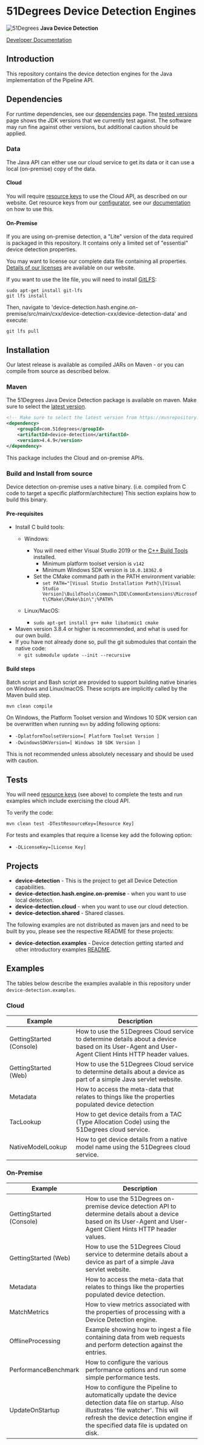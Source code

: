 # 51Degrees Device Detection Engines

![51Degrees](https://51degrees.com/img/logo.png?utm_source=github&utm_medium=repository&utm_content=readme_main&utm_campaign=java-open-source "Data rewards the curious") **Java Device Detection**

[Developer Documentation](https://51degrees.com/device-detection-java/index.html?utm_source=github&utm_medium=repository&utm_content=documentation&utm_campaign=java-open-source "developer documentation")

## Introduction

This repository contains the device detection engines for the Java implementation of the Pipeline API.

## Dependencies

For runtime dependencies, see our [dependencies](http://51degrees.com/documentation/_info__dependencies.html) page.
The [tested versions](https://51degrees.com/documentation/_info__tested_versions.html) page shows 
the JDK versions that we currently test against. The software may run fine against other versions, 
but additional caution should be applied.

### Data

The Java API can either use our cloud service to get its data or it can use a local (on-premise) copy of the data.

#### Cloud

You will require [resource keys](https://51degrees.com/documentation/_info__resource_keys.html)
to use the Cloud API, as described on our website. Get resource keys from
our [configurator](https://configure.51degrees.com/), see our [documentation](https://51degrees.com/documentation/_concepts__configurator.html) on 
how to use this.

#### On-Premise

If you are using on-premise detection, a "Lite" version of the data required is packaged 
in this repository. It contains only a limited set of "essential" device detection properties. 

You may want to license our complete data file containing all properties. 
[Details of our licenses](https://51degrees.com/pricing) are available on our website.

If you want to use the lite file, you will need to install [GitLFS](https://git-lfs.github.com/):

```
sudo apt-get install git-lfs
git lfs install
```

Then, navigate to 'device-detection.hash.engine.on-premise/src/main/cxx/device-detection-cxx/device-detection-data' and execute:

```
git lfs pull
```

## Installation

Our latest release is available as compiled JARs on Maven - or you can compile from source as described below.

### Maven

The 51Degrees Java Device Detection package is available on maven. Make sure to select
the [latest version](https://mvnrepository.com/artifact/com.51degrees/device-detection).

```xml
<!-- Make sure to select the latest version from https://mvnrepository.com/artifact/com.51degrees/pipeline.device-detection -->
<dependency>
    <groupId>com.51degrees</groupId>
    <artifactId>device-detection</artifactId>
    <version>4.4.9</version>
</dependency>
```

This package includes the Cloud and on-premise APIs.

### Build and Install from source

Device detection on-premise uses a native binary. (i.e. compiled from C code to target a specific 
platform/architecture) This section explains how to build this binary.

#### Pre-requisites

- Install C build tools:
  - Windows:
    - You will need either Visual Studio 2019 or the [C++ Build Tools](https://visualstudio.microsoft.com/visual-cpp-build-tools/) installed.
      - Minimum platform toolset version is `v142`
      - Minimum Windows SDK version is `10.0.18362.0`
    - Set the CMake command path in the PATH environment variable: 
      - `set PATH="[Visual Studio Installation Path]\[Visual Studio Version]\BuildTools\Common7\IDE\CommonExtensions\Microsoft\CMake\CMake\bin\";%PATH%`

  - Linux/MacOS:
    - `sudo apt-get install g++ make libatomic1 cmake`
- Maven version 3.8.4 or higher is recommended, and what is used for our own build.
- If you have not already done so, pull the git submodules that contain the native code:
  - `git submodule update --init --recursive`

#### Build steps

Batch script and Bash script are provided to support building native binaries on Windows and Linux/macOS.
These scripts are implicitly called by the Maven build step.

```
mvn clean compile
```

On Windows, the Platform Toolset version and Windows 10 SDK version can be overwritten when 
running `mvn` by adding following options:
- `-DplatformToolsetVersion=[ Platform Toolset Version ]`
- `-DwindowsSDKVersion=[ Windows 10 SDK Version ]`

This is not recommended unless absolutely necessary and should be used with caution.

## Tests

You will need [resource keys](https://51degrees.com/documentation/_info__resource_keys.html)
(see above) to complete the tests and run examples which include exercising the cloud API.

To verify the code:

```
mvn clean test -DTestResourceKey=[Resource Key]
```
For tests and examples that require a license key add the following option:
- `-DLicenseKey=[License Key]`

## Projects

- **device-detection** - This is the project to get all Device Detection capabilities.
- **device-detection.hash.engine.on-premise** - when you want to use local detection.
- **device-detection.cloud** - when you want to use our cloud detection.
- **device-detection.shared** - Shared classes.

The following examples are not distributed as maven jars and need to be built by you, please
see the respective README for these projects:

- **device-detection.examples** - Device detection getting started and other introductory examples [README](./device-detection.examples/README.md).

## Examples

The tables below describe the examples available in this repository under 
`device-detection.examples`.

### Cloud

| Example                                | Description                                                                                                                                        |
|----------------------------------------|----------------------------------------------------------------------------------------------------------------------------------------------------|
| GettingStarted (Console)               | How to use the 51Degrees Cloud service to determine details about a device based on its User-Agent and User-Agent Client Hints HTTP header values. |
| GettingStarted (Web)                   | How to use the 51Degrees Cloud service to determine details about a device as part of a simple Java servlet website.                               |
| Metadata                               | How to access the meta-data that relates to things like the properties populated device detection                                                  |
| TacLookup                              | How to get device details from a TAC (Type Allocation Code) using the 51Degrees cloud service.                                                     |
| NativeModelLookup                      | How to get device details from a native model name using the 51Degrees cloud service.                                                              |

### On-Premise

| Example                  | Description                                                                                                                                                                                                                    |
|--------------------------|--------------------------------------------------------------------------------------------------------------------------------------------------------------------------------------------------------------------------------|
| GettingStarted (Console) | How to use the 51Degrees on-premise device detection API to determine details about a device based on its User-Agent and User-Agent Client Hints HTTP header values.                                                           |
| GettingStarted (Web)     | How to use the 51Degrees Cloud service to determine details about a device as part of a simple Java servlet website.                                                                                                           |
| Metadata                 | How to access the meta-data that relates to things like the properties populated device detection.                                                                                                                             |
| MatchMetrics             | How to view metrics associated with the properties of processing with a Device Detection engine.                                                                                                                               |
| OfflineProcessing        | Example showing how to ingest a file containing data from web requests and perform detection against the entries.                                                                                                              |
| PerformanceBenchmark     | How to configure the various performance options and run some simple performance tests.                                                                                                                                        |
| UpdateOnStartup          | How to configure the Pipeline to automatically update the device detection data file on startup. Also illustrates 'file watcher'. This will refresh the device detection engine if the specified data file is updated on disk. |
